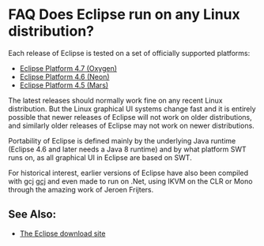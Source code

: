 FAQ Does Eclipse run on any Linux distribution?
===============================================

Each release of Eclipse is tested on a set of officially supported platforms:

*   [Eclipse Platform 4.7 (Oxygen)](https://www.eclipse.org/projects/project-plan.php?planurl=https://www.eclipse.org/eclipse/development/plans/eclipse_project_plan_4_7.xml#target_environments)
*   [Eclipse Platform 4.6 (Neon)](https://www.eclipse.org/projects/project-plan.php?planurl=https://www.eclipse.org/eclipse/development/plans/eclipse_project_plan_4_6.xml#target_environments)
*   [Eclipse Platform 4.5 (Mars)](https://www.eclipse.org/projects/project-plan.php?planurl=https://www.eclipse.org/eclipse/development/plans/eclipse_project_plan_4_5.xml#target_environments)

The latest releases should normally work fine on any recent Linux distribution. But the Linux graphical UI systems change fast and it is entirely possible that newer releases of Eclipse will not work on older distributions, and similarly older releases of Eclipse may not work on newer distributions.

Portability of Eclipse is defined mainly by the underlying Java runtime (Eclipse 4.6 and later needs a Java 8 runtime) and by what platform SWT runs on, as all graphical UI in Eclipse are based on SWT.

For historical interest, earlier versions of Eclipse have also been compiled with gcj [gcj](http://www.klomp.org/mark/classpath/eclipse-gnome-gij.png) and even made to run on .Net, using IKVM on the CLR or Mono through the amazing work of Jeroen Frijters.

See Also:
---------

*   [The Eclipse download site ](https://eclipse.org/downloads)

